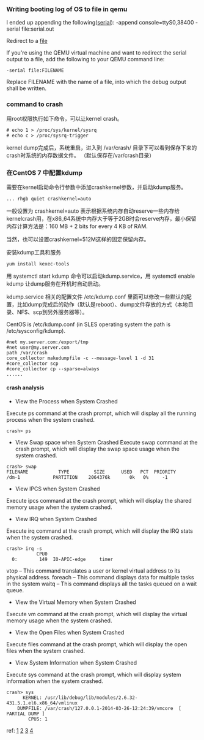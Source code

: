 ### Writing booting log of OS to file in qemu

I ended up appending the following([serial]): -append console=ttyS0,38400 -serial file:serial.out

  [serial]:https://superuser.com/questions/269228/write-qemu-booting-virtual-machine-output-to-a-file

Redirect to a [file]

If you're using the QEMU virtual machine and want to redirect the serial output to a file, add the following to your QEMU command line:
```
-serial file:FILENAME
```

Replace FILENAME with the name of a file, into which the debug output shall be written.

  [file]:http://www.reactos.org/wiki/QEMU#Redirect_to_a_file

### command to crash

用root权限执行如下命令，可以让kernel crash。
``` shell
# echo 1 > /proc/sys/kernel/sysrq
# echo c > /proc/sysrq-trigger
```
kernel dump完成后，系统重启，进入到 /var/crash/ 目录下可以看到保存下来的crash时系统的内存数据文件。 （默认保存在/var/crash目录）

### 在CentOS 7 中配置kdump

需要在kernel启动命令行参数中添加crashkernel参数，并启动kdump服务。
```
... rhgb quiet crashkernel=auto
```
一般设置为 crashkernel=auto 表示根据系统内存自动reserve一些内存给kernelcrash用，在x86_64系统中内存大于等于2GB时会reserve内存，最小保留内存计算方法是：160 MB + 2 bits for every 4 KB of RAM.

当然，也可以设置crashkernel=512M这样的固定保留内存。

安装kdump工具和服务
```
yum install kexec-tools 
```

用 systemctl start kdump 命令可以启动kdump.service，用 systemctl enable kdump 让dump服务在开机时自动启动。

kdump.service 相关的配置文件 /etc/kdump.conf 里面可以修改一些默认的配置，比如dump完成后的动作（默认是reboot）、dump文件存放的方式（本地目录、NFS、scp到另外服务器等）。

CentOS is /etc/kdump.conf (in SLES operating system the path is /etc/sysconfig/kdump).
```
#net my.server.com:/export/tmp
#net user@my.server.com
path /var/crash
core_collector makedumpfile -c --message-level 1 -d 31
#core_collector scp
#core_collector cp --sparse=always
......
```

#### crash analysis
- View the Process when System Crashed

Execute ps command at the crash prompt, which will display all the running process when the system crashed.
```
crash> ps
```
- View Swap space when System Crashed
Execute swap command at the crash prompt, which will display the swap space usage when the system crashed.
```
crash> swap
FILENAME           TYPE         SIZE      USED   PCT  PRIORITY
/dm-1            PARTITION    2064376k       0k   0%     -1
```
- View IPCS when System Crashed

Execute ipcs command at the crash prompt, which will display the shared memory usage when the system crashed.

- View IRQ when System Crashed

Execute irq command at the crash prompt, which will display the IRQ stats when the system crashed.
```
crash> irq -s
           CPU0
  0:        149  IO-APIC-edge     timer
```
vtop – This command translates a user or kernel virtual address to its physical address.
foreach – This command displays data for multiple tasks in the system
waitq – This command displays all the tasks queued on a wait queue.

- View the Virtual Memory when System Crashed

Execute vm command at the crash prompt, which will display the virtual memory usage when the system crashed.

- View the Open Files when System Crashed

Execute files command at the crash prompt, which will display the open files when the system crashed.

- View System Information when System Crashed

Execute sys command at the crash prompt, which will display system information when the system crashed.
```
crash> sys
      KERNEL: /usr/lib/debug/lib/modules/2.6.32-431.5.1.el6.x86_64/vmlinux
    DUMPFILE: /var/crash/127.0.0.1-2014-03-26-12:24:39/vmcore  [ PARTIAL DUMP ]
        CPUS: 1
```

ref: [1] [2] [3] [4]

  [1]:https://access.redhat.com/documentation/en-US/Red_Hat_Enterprise_Linux/7/html/Kernel_Crash_Dump_Guide/sect-kdump-config-cli.html#sect-kdump-config-cli-default-action
  [2]:http://www.tuicool.com/articles/RjUfE3n
    [3]: http://unixadminschool.com/blog/2015/07/configuring-kdump-to-troubleshoot-kernel-crashes-hangs-or-reboots-in-rhel5rhel6rhel7/#difference-between-chroot-pivot-root
  [4]: https://www.thegeekstuff.com/2014/05/kdump/
